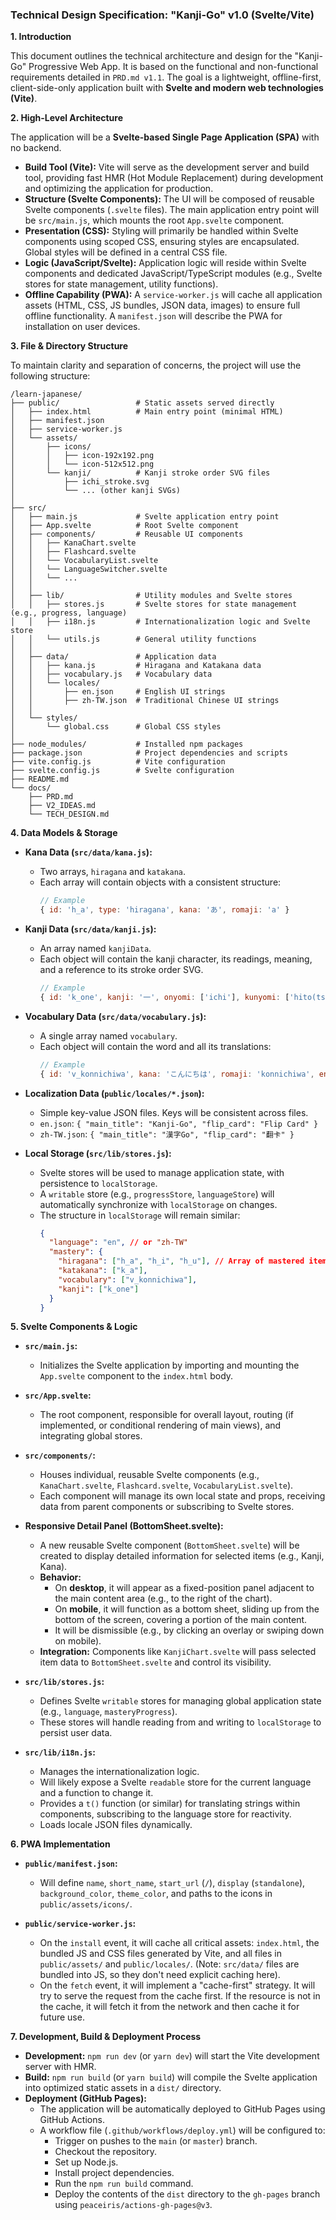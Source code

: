 ### **Technical Design Specification: "Kanji-Go" v1.0 (Svelte/Vite)**

**1. Introduction**

This document outlines the technical architecture and design for the "Kanji-Go" Progressive Web App. It is based on the functional and non-functional requirements detailed in `PRD.md v1.1`. The goal is a lightweight, offline-first, client-side-only application built with **Svelte and modern web technologies (Vite)**.

**2. High-Level Architecture**

The application will be a **Svelte-based Single Page Application (SPA)** with no backend.

*   **Build Tool (Vite):** Vite will serve as the development server and build tool, providing fast HMR (Hot Module Replacement) during development and optimizing the application for production.
*   **Structure (Svelte Components):** The UI will be composed of reusable Svelte components (`.svelte` files). The main application entry point will be `src/main.js`, which mounts the root `App.svelte` component.
*   **Presentation (CSS):** Styling will primarily be handled within Svelte components using scoped CSS, ensuring styles are encapsulated. Global styles will be defined in a central CSS file.
*   **Logic (JavaScript/Svelte):** Application logic will reside within Svelte components and dedicated JavaScript/TypeScript modules (e.g., Svelte stores for state management, utility functions).
*   **Offline Capability (PWA):** A `service-worker.js` will cache all application assets (HTML, CSS, JS bundles, JSON data, images) to ensure full offline functionality. A `manifest.json` will describe the PWA for installation on user devices.

**3. File & Directory Structure**

To maintain clarity and separation of concerns, the project will use the following structure:

```
/learn-japanese/
├── public/                 # Static assets served directly
│   ├── index.html          # Main entry point (minimal HTML)
│   ├── manifest.json
│   ├── service-worker.js
│   └── assets/
│       ├── icons/
│       │   ├── icon-192x192.png
│       │   └── icon-512x512.png
│       └── kanji/          # Kanji stroke order SVG files
│           ├── ichi_stroke.svg
│           └── ... (other kanji SVGs)
│
├── src/
│   ├── main.js             # Svelte application entry point
│   ├── App.svelte          # Root Svelte component
│   ├── components/         # Reusable UI components
│   │   ├── KanaChart.svelte
│   │   ├── Flashcard.svelte
│   │   └── VocabularyList.svelte
│   │   └── LanguageSwitcher.svelte
│   │   └── ...
│   │
│   ├── lib/                # Utility modules and Svelte stores
│   │   ├── stores.js       # Svelte stores for state management (e.g., progress, language)
│   │   ├── i18n.js         # Internationalization logic and Svelte store
│   │   └── utils.js        # General utility functions
│   │
│   ├── data/               # Application data
│   │   ├── kana.js         # Hiragana and Katakana data
│   │   ├── vocabulary.js   # Vocabulary data
│   │   └── locales/
│   │       ├── en.json     # English UI strings
│   │       ├── zh-TW.json  # Traditional Chinese UI strings
│   │
│   └── styles/
│       └── global.css      # Global CSS styles
│
├── node_modules/           # Installed npm packages
├── package.json            # Project dependencies and scripts
├── vite.config.js          # Vite configuration
├── svelte.config.js        # Svelte configuration
├── README.md
└── docs/
    ├── PRD.md
    ├── V2_IDEAS.md
    └── TECH_DESIGN.md
```

**4. Data Models & Storage**

*   **Kana Data (`src/data/kana.js`):**
    *   Two arrays, `hiragana` and `katakana`.
    *   Each array will contain objects with a consistent structure:
        ```javascript
        // Example
        { id: 'h_a', type: 'hiragana', kana: 'あ', romaji: 'a' }
        ```

*   **Kanji Data (`src/data/kanji.js`):**
    *   An array named `kanjiData`.
    *   Each object will contain the kanji character, its readings, meaning, and a reference to its stroke order SVG.
        ```javascript
        // Example
        { id: 'k_one', kanji: '一', onyomi: ['ichi'], kunyomi: ['hito(tsu)'], meaning: 'One', examples: ['v_one'], strokeOrderImg: '/assets/kanji/ichi_stroke.svg' }
        ```

*   **Vocabulary Data (`src/data/vocabulary.js`):**
    *   A single array named `vocabulary`.
    *   Each object will contain the word and all its translations:
        ```javascript
        // Example
        { id: 'v_konnichiwa', kana: 'こんにちは', romaji: 'konnichiwa', en: 'Hello', 'zh-TW': '你好' }
        ```

*   **Localization Data (`public/locales/*.json`):**
    *   Simple key-value JSON files. Keys will be consistent across files.
    *   `en.json`: `{ "main_title": "Kanji-Go", "flip_card": "Flip Card" }`
    *   `zh-TW.json`: `{ "main_title": "漢字Go", "flip_card": "翻卡" }`

*   **Local Storage (`src/lib/stores.js`):**
    *   Svelte stores will be used to manage application state, with persistence to `localStorage`.
    *   A `writable` store (e.g., `progressStore`, `languageStore`) will automatically synchronize with `localStorage` on changes.
    *   The structure in `localStorage` will remain similar:
        ```json
        {
          "language": "en", // or "zh-TW"
          "mastery": {
            "hiragana": ["h_a", "h_i", "h_u"], // Array of mastered item IDs
            "katakana": ["k_a"],
            "vocabulary": ["v_konnichiwa"],
            "kanji": ["k_one"]
          }
        }
        ```

**5. Svelte Components & Logic**

*   **`src/main.js`:**
    *   Initializes the Svelte application by importing and mounting the `App.svelte` component to the `index.html` body.

*   **`src/App.svelte`:**
    *   The root component, responsible for overall layout, routing (if implemented, or conditional rendering of main views), and integrating global stores.

*   **`src/components/`:**
    *   Houses individual, reusable Svelte components (e.g., `KanaChart.svelte`, `Flashcard.svelte`, `VocabularyList.svelte`).
    *   Each component will manage its own local state and props, receiving data from parent components or subscribing to Svelte stores.

*   **Responsive Detail Panel (BottomSheet.svelte):**
    *   A new reusable Svelte component (`BottomSheet.svelte`) will be created to display detailed information for selected items (e.g., Kanji, Kana).
    *   **Behavior:**
        *   On **desktop**, it will appear as a fixed-position panel adjacent to the main content area (e.g., to the right of the chart).
        *   On **mobile**, it will function as a bottom sheet, sliding up from the bottom of the screen, covering a portion of the main content.
        *   It will be dismissible (e.g., by clicking an overlay or swiping down on mobile).
    *   **Integration:** Components like `KanjiChart.svelte` will pass selected item data to `BottomSheet.svelte` and control its visibility.

*   **`src/lib/stores.js`:**
    *   Defines Svelte `writable` stores for managing global application state (e.g., `language`, `masteryProgress`).
    *   These stores will handle reading from and writing to `localStorage` to persist user data.

*   **`src/lib/i18n.js`:**
    *   Manages the internationalization logic.
    *   Will likely expose a Svelte `readable` store for the current language and a function to change it.
    *   Provides a `t()` function (or similar) for translating strings within components, subscribing to the language store for reactivity.
    *   Loads locale JSON files dynamically.

**6. PWA Implementation**

*   **`public/manifest.json`:**
    *   Will define `name`, `short_name`, `start_url` (`/`), `display` (`standalone`), `background_color`, `theme_color`, and paths to the icons in `public/assets/icons/`.

*   **`public/service-worker.js`:**
    *   On the `install` event, it will cache all critical assets: `index.html`, the bundled JS and CSS files generated by Vite, and all files in `public/assets/` and `public/locales/`. (Note: `src/data/` files are bundled into JS, so they don't need explicit caching here).
    *   On the `fetch` event, it will implement a "cache-first" strategy. It will try to serve the request from the cache first. If the resource is not in the cache, it will fetch it from the network and then cache it for future use.

**7. Development, Build & Deployment Process**

*   **Development:** `npm run dev` (or `yarn dev`) will start the Vite development server with HMR.
*   **Build:** `npm run build` (or `yarn build`) will compile the Svelte application into optimized static assets in a `dist/` directory.
*   **Deployment (GitHub Pages):**
    *   The application will be automatically deployed to GitHub Pages using GitHub Actions.
    *   A workflow file (`.github/workflows/deploy.yml`) will be configured to:
        *   Trigger on pushes to the `main` (or `master`) branch.
        *   Checkout the repository.
        *   Set up Node.js.
        *   Install project dependencies.
        *   Run the `npm run build` command.
        *   Deploy the contents of the `dist` directory to the `gh-pages` branch using `peaceiris/actions-gh-pages@v3`.
